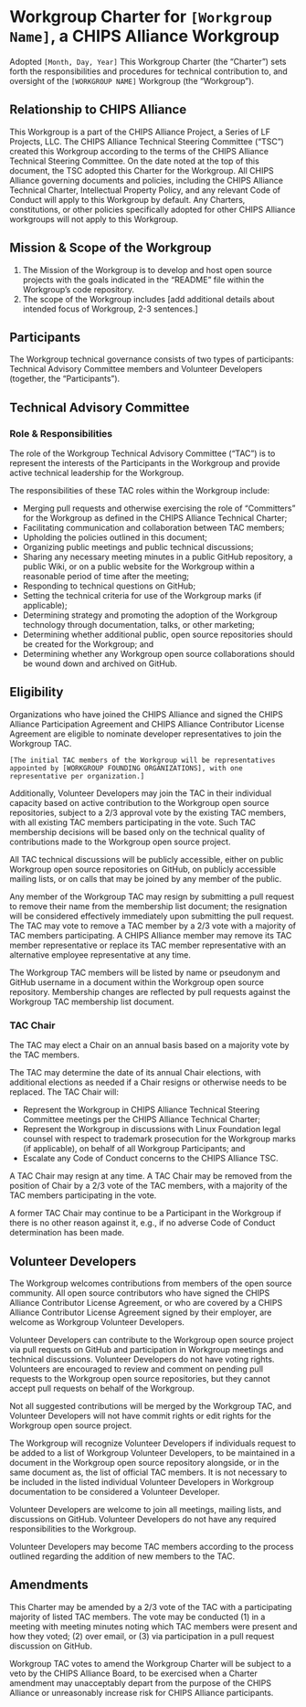 # Workgroup Charter for `[Workgroup Name]`, a CHIPS Alliance Workgroup

Adopted `[Month, Day, Year]`
This Workgroup Charter (the “Charter”) sets forth the responsibilities and procedures for technical contribution to, and oversight of the `[WORKGROUP NAME]` Workgroup (the “Workgroup”).

## Relationship to CHIPS Alliance

This Workgroup is a part of the CHIPS Alliance Project, a Series of LF Projects, LLC.
The CHIPS Alliance Technical Steering Committee (“TSC”) created this Workgroup according to the terms of the CHIPS Alliance Technical Steering Committee. 
On the date noted at the top of this document, the TSC adopted this Charter for the Workgroup.
All CHIPS Alliance governing documents and policies, including the CHIPS Alliance Technical Charter, Intellectual Property Policy, and any relevant Code of Conduct will apply to this Workgroup by default. Any Charters, constitutions, or other policies specifically adopted for other CHIPS Alliance workgroups will not apply to this Workgroup. 

## Mission & Scope of the Workgroup

1. The Mission of the Workgroup is to develop and host open source projects with the goals indicated in the “README” file within the Workgroup’s code repository.
2. The scope of the Workgroup includes [add additional details about intended focus of Workgroup, 2-3 sentences.]

## Participants

The Workgroup technical governance consists of two types of participants: Technical Advisory Committee members and Volunteer Developers (together, the “Participants”).

## Technical Advisory Committee

### Role & Responsibilities

The role of the Workgroup Technical Advisory Committee (“TAC”) is to represent the interests of the Participants in the Workgroup and provide active technical leadership for the Workgroup.

The responsibilities of these TAC roles within the Workgroup include: 
- Merging pull requests and otherwise exercising the role of “Committers” for the Workgroup as defined in the CHIPS Alliance Technical Charter;
- Facilitating communication and collaboration between TAC members;
- Upholding the policies outlined in this document;
- Organizing public meetings and public technical discussions;
- Sharing any necessary meeting minutes in a public GitHub repository, a public Wiki, or on a public website for the Workgroup within a reasonable period of time after the meeting;
- Responding to technical questions on GitHub; 
- Setting the technical criteria for use of the Workgroup marks (if applicable);
- Determining strategy and promoting the adoption of the Workgroup technology through documentation, talks, or other marketing;
- Determining whether additional public, open source repositories should be created for the Workgroup; and
- Determining whether any Workgroup open source collaborations should be wound down and archived on GitHub.

## Eligibility

Organizations who have joined the CHIPS Alliance and signed the CHIPS Alliance Participation Agreement and CHIPS Alliance Contributor License Agreement are eligible to nominate developer representatives to join the Workgroup TAC. 

`[The initial TAC members of the Workgroup will be representatives appointed by [WORKGROUP FOUNDING ORGANIZATIONS], with one representative per organization.]`

Additionally, Volunteer Developers may join the TAC in their individual capacity based on active contribution to the Workgroup open source repositories, subject to a 2/3 approval vote by the existing TAC members, with all existing TAC members participating in the vote. Such TAC membership decisions will be based only on the technical quality of contributions made to the Workgroup open source project.

All TAC technical discussions will be publicly accessible, either on public Workgroup open source repositories on GitHub, on publicly accessible mailing lists, or on calls that may be joined by any member of the public.

Any member of the Workgroup TAC may resign by submitting a pull request to remove their name from the membership list document; the resignation will be considered effectively immediately upon submitting the pull request. The TAC may vote to remove a TAC member by a 2/3 vote with a majority of TAC members participating. A CHIPS Alliance member may remove its TAC member representative or replace its TAC member representative with an alternative employee representative at any time.

The Workgroup TAC members will be listed by name or pseudonym and GitHub username in a document within the Workgroup open source repository. Membership changes are reflected by pull requests against the Workgroup TAC membership list document.

### TAC Chair

The TAC may elect a Chair on an annual basis based on a majority vote by the TAC members. 

The TAC may determine the date of its annual Chair elections, with additional elections as needed if a Chair resigns or otherwise needs to be replaced. 
The TAC Chair will:
- Represent the Workgroup in CHIPS Alliance Technical Steering Committee meetings per the CHIPS Alliance Technical Charter;
- Represent the Workgroup in discussions with Linux Foundation legal counsel with respect to trademark prosecution for the Workgroup marks (if applicable), on behalf of all Workgroup Participants; and
- Escalate any Code of Conduct concerns to the CHIPS Alliance TSC.

A TAC Chair may resign at any time. A TAC Chair may be removed from the position of Chair by a 2/3 vote of the TAC members, with a majority of the TAC members participating in the vote.

A former TAC Chair may continue to be a Participant in the Workgroup if there is no other reason against it, e.g., if no adverse Code of Conduct determination has been made.

## Volunteer Developers

The Workgroup welcomes contributions from members of the open source community. All open source contributors who have signed the CHIPS Alliance Contributor License Agreement, or who are covered by a CHIPS Alliance Contributor License Agreement signed by their employer, are welcome as Workgroup Volunteer Developers. 

Volunteer Developers can contribute to the Workgroup open source project via pull requests on GitHub and participation in Workgroup meetings and technical discussions. Volunteer Developers do not have voting rights. Volunteers are encouraged to review and comment on pending pull requests to the Workgroup open source repositories, but they cannot accept pull requests on behalf of the Workgroup.

Not all suggested contributions will be merged by the Workgroup TAC, and Volunteer Developers will not have commit rights or edit rights for the Workgroup open source project. 

The Workgroup will recognize Volunteer Developers if individuals request to be added to a list of Workgroup Volunteer Developers, to be maintained in a document in the Workgroup open source repository alongside, or in the same document as, the list of official TAC members. It is not necessary to be included in the listed individual Volunteer Developers in Workgroup documentation to be considered a Volunteer Developer.

Volunteer Developers are welcome to join all meetings, mailing lists, and discussions on GitHub. Volunteer Developers do not have any required responsibilities to the Workgroup.

Volunteer Developers may become TAC members according to the process outlined regarding the addition of new members to the TAC.

## Amendments

This Charter may be amended by a 2/3 vote of the TAC with a participating majority of listed TAC members. The vote may be conducted (1) in a meeting with meeting minutes noting which TAC members were present and how they voted; (2) over email, or (3) via participation in a pull request discussion on GitHub.

Workgroup TAC votes to amend the Workgroup Charter will be subject to a veto by the CHIPS Alliance Board, to be exercised when a Charter amendment may unacceptably depart from the purpose of the CHIPS Alliance or unreasonably increase risk for CHIPS Alliance participants.

